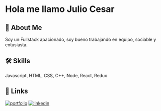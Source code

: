 
# Hola me llamo Julio Cesar




## 🚀 About Me
Soy un Fullstack apacionado, soy bueno trabajando en equipo, sociable y entusiasta.



## 🛠 Skills
Javascript, HTML, CSS, C++, Node, React, Redux


## 🔗 Links
[![portfolio](https://img.shields.io/badge/my_portfolio-000?style=for-the-badge&logo=ko-fi&logoColor=white)](https://portafolio-rwbi.vercel.app/)
[![linkedin](https://img.shields.io/badge/linkedin-0A66C2?style=for-the-badge&logo=linkedin&logoColor=white)](https://www.linkedin.com/in/julio-cesar-uribe-betancourt-9b46a1263/)
